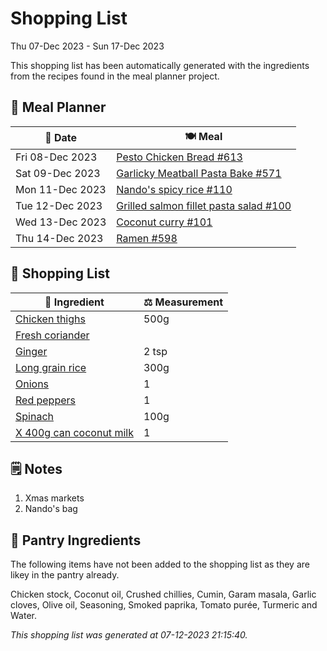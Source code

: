 # Shopping List

Thu 07-Dec 2023 - Sun 17-Dec 2023

This shopping list has been automatically generated with the ingredients from the recipes found in the meal planner project.

## 📅 Meal Planner

|📅 Date| 🍽️ Meal|
|----|----|
|Fri 08-Dec 2023|[Pesto Chicken Bread #613](https://github.com/jcallaghan/The-Cookbook/issues/613)|
|Sat 09-Dec 2023|[Garlicky Meatball Pasta Bake  #571](https://github.com/jcallaghan/The-Cookbook/issues/571)|
|Mon 11-Dec 2023|[Nando's spicy rice #110](https://github.com/jcallaghan/The-Cookbook/issues/110)|
|Tue 12-Dec 2023|[Grilled salmon fillet pasta salad #100](https://github.com/jcallaghan/The-Cookbook/issues/100)|
|Wed 13-Dec 2023|[Coconut curry #101](https://github.com/jcallaghan/The-Cookbook/issues/101)|
|Thu 14-Dec 2023|[Ramen #598](https://github.com/jcallaghan/The-Cookbook/issues/598)|

## 🛒 Shopping List

| 🍌 Ingredient| ⚖️ Measurement|
|----------|-----------|
|[Chicken thighs](https://www.sainsburys.co.uk/gol-ui/SearchResults/Chicken%20thighs)|500g|
|[Fresh coriander](https://www.sainsburys.co.uk/gol-ui/SearchResults/Fresh%20coriander)||
|[Ginger](https://www.sainsburys.co.uk/gol-ui/SearchResults/Ginger)|2 tsp|
|[Long grain rice](https://www.sainsburys.co.uk/gol-ui/SearchResults/Long%20grain%20rice)|300g|
|[Onions](https://www.sainsburys.co.uk/gol-ui/SearchResults/Onions)|1|
|[Red peppers](https://www.sainsburys.co.uk/gol-ui/SearchResults/Red%20peppers)|1|
|[Spinach](https://www.sainsburys.co.uk/gol-ui/SearchResults/Spinach)|100g|
|[X 400g can coconut milk](https://www.sainsburys.co.uk/gol-ui/SearchResults/X%20400g%20can%20coconut%20milk)|1|

## 🗒️ Notes

1. Xmas markets
1. Nando's bag

## 🏪 Pantry Ingredients

The following items have not been added to the shopping list as they are likey in the pantry already.

Chicken stock, Coconut oil, Crushed chillies, Cumin, Garam masala, Garlic cloves, Olive oil, Seasoning, Smoked paprika, Tomato purée, Turmeric and Water.


_This shopping list was generated at 07-12-2023 21:15:40._